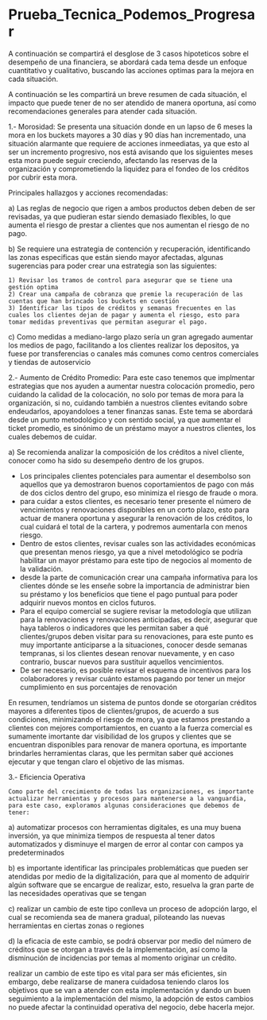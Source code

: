 # Prueba_Tecnica_Podemos_Progresar
A continuación se compartirá el desglose de 3 casos hipoteticos sobre el desempeño de una financiera, se abordará cada tema desde un enfoque cuantitativo y cualitativo, buscando las acciones optimas para la mejora en cada situación.

A continuación se les compartirá un breve resumen de cada situación, el impacto que puede tener de no ser atendido de manera oportuna, así como recomendaciones generales para atender cada situación.

  1.- Morosidad:
    Se presenta una situación donde en un lapso de 6 meses la mora en los buckets mayores a 30 días y 90 días han incrementado, una situación alarmante que requiere de acciones inmeediatas, ya que esto al ser un incremento progresivo, nos está avisando que los siguientes meses esta mora puede seguir creciendo, afectando las reservas de la organización y comprometiendo la liquidez para el fondeo de los créditos por cubrir esta mora.

  Principales hallazgos y acciones recomendadas:
  
  a) Las reglas de negocio que rigen a ambos productos deben deben de ser revisadas, ya que pudieran estar siendo demasiado flexibles, lo que aumenta el riesgo de prestar a clientes que nos aumentan el riesgo de no pago.

  b) Se requiere una estrategia de contención y recuperación, identificando las zonas especificas que están siendo mayor afectadas, algunas sugerencias para poder crear una estrategia son las siguientes: 
  
    1) Revisar los tramos de control para asegurar que se tiene una gestión optima
    2) Crear una campaña de cobranza que premie la recuperación de las cuentas que han brincado los buckets en cuestión
    3) Identificar las tipos de créditos y semanas frecuentes en las cuales los clientes dejan de pagar y aumenta el riesgo, esto para tomar medidas preventivas que permitan asegurar el pago.

  c) Como medidas a mediano-largo plazo sería un gran agregado aumentar los medios de pago, facilitando a los clientes realizar los depositos, ya fuese por transferencias o canales más comunes como centros comerciales y tiendas de autoservicio


  2.- Aumento de Crédito Promedio:
      Para este caso tenemos que implmentar estrategias que nos ayuden a aumentar nuestra colocación promedio, pero cuidando la calidad de la colocación, no solo por temas de mora para la organización, si no, cuidando también a nuestros clientes evitando sobre endeudarlos, apoyandoloes a tener finanzas sanas.
    Este tema se abordará desde un punto metodológico y con sentido social, ya que aumentar el ticket promedio, es sinónimo de un préstamo mayor a nuestros clientes, los cuales debemos de cuidar.

  a) Se recomienda analizar la composición de los créditos a nivel cliente, conocer como ha sido su desempeño dentro de los grupos.
  - Los principales clientes potenciales para aumentar el desembolso son aquellos que ya demostraron buenos coportamientos de pago con más de dos ciclos dentro del grupo, eso minimiza el riesgo de fraude o mora.
  - para cuidar a estos clientes, es necesario tener presente el número de vencimientos y renovaciones disponibles en un corto plazo, esto para actuar de manera oportuna y asegurar la renovación de los créditos, lo cual cuidará el total de la cartera, y podremos aumentarla con menos riesgo.
  - Dentro de estos clientes, revisar cuales son las actividades económicas que presentan menos riesgo, ya que a nivel metodológico se podría habilitar un mayor préstamo para este tipo de negocios al momento de la validación.
  - desde la parte de comunicación crear una campaña informativa para los clientes dónde se les enseñe sobre la importancia de administrar bien su préstamo y los beneficios que tiene el pago puntual para poder adquirir nuevos montos en ciclos futuros.
  - Para el equipo comercial se sugiere revisar la metodología que utilizan para la renovaciones y renovaciones anticipadas, es decir, asegurar que haya tableros o indicadores que les permitan saber a qué clientes/grupos deben visitar para su renovaciones, para este punto es muy importante anticiparse a la situaciones, conocer desde semanas tempranas, si los clientes desean renovar nuevamente, y en caso contrario, buscar nuevos para sustituir aquellos vencimientos.
  - De ser necesario, es posible revisar el esquema de incentivos para los colaboradores y revisar cuánto estamos pagando por tener un mejor cumplimiento en sus porcentajes de renovación


En resumen, tendríamos un sistema de puntos donde se otorgarían créditos mayores a diferentes tipos de clientes/grupos, de acuerdo a sus condiciones, minimizando el riesgo de mora, ya que estamos prestando a clientes con mejores comportamientos, en cuanto a la fuerza comercial es sumamente imortante dar visibilidad de los grupos y clientes que se encuentran disponibles para renovar de manera oportuna, es importante brindarles herramientas claras, que les permitan saber qué acciones ejecutar y que tengan claro el objetivo de las mismas.


  3.- Eficiencia Operativa
  
    Como parte del crecimiento de todas las organizaciones, es importante actualizar herramientas y procesos para mantenerse a la vanguardia, para este caso, exploramos algunas consideraciones que debemos de tener:

  a) automatizar procesos con herramientas digitales, es una muy buena inversión, ya que minimiza tiempos de respuesta al tener datos automatizados y disminuye el margen de error al contar con campos ya predeterminados
  
  b) es importante identificar las principales problemáticas que pueden ser atendidas por medio de la digitalización, para que al momento de adquirir algún software que se encargue de realizar, esto, resuelva la gran parte de las necesidades operativas que se tengan
  
  c) realizar un cambio de este tipo conlleva un proceso de adopción largo, el cual se recomienda sea de manera gradual, piloteando las nuevas herramientas en ciertas zonas o regiones
  
  d) la eficacia de este cambio, se podrá observar por medio del número de créditos que se otorgan a través de la implementación, así como la disminución de incidencias por temas al momento originar un crédito.

  realizar un cambio de este tipo es vital para ser más eficientes, sin embargo, debe realizarse de manera cuidadosa teniendo claros los objetivos que se van a atender con esta implementación y dando un buen seguimiento a la implementación del mismo, la adopción de estos cambios no puede afectar la continuidad operativa del negocio, debe hacerla mejor.
